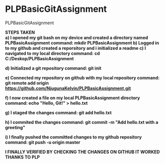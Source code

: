 # PLPBasicGitAssignment
PLPBasicGitAssignment

<b>STEPS TAKEN<b>
<br>
a) I opened my git bash on my device and created a directory named PLPBasicAssignment
        command: mkdir PLPBasicAssignment
b) Logged in to my github and created a reporsitory and i initialized a readme
c) I navigated to my local directory
        command: cd C:/Deskop/PLPBasicAssignment

d) Initialized a git repository
        command: git init

e) Connected my repository on github with my local repository
        command: git remote add origin https://github.com/NjugunaKelvin/PLPBasicAssignment,git

f) I now created a file on my local PLPBasicAssignment directory
        command: echo "Hello, Git!" > hello.txt

g) I staged the changes
        command: git add hello.txt

h) I commited the changes
        command: git commit -m "Add hello.txt with a greeting"

i) I finally pushed the committed changes to my github repository
        command: git push -u origin master

I FINALLY VERIFIED BY CHECKING THE CHANGES ON GITHUB
IT WORKED
THANKS TO PLP


